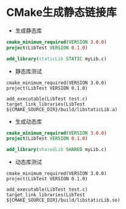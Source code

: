 # CMake生成静态链接库

* 生成静态库

```cmake
cmake_minimum_required(VERSION 3.0.0)
project(LibTest VERSION 0.1.0)

add_library(staticLib STATIC myLib.c)
```

* 静态库测试
```camke
cmake_minimum_required(VERSION 3.0.0)
project(LibTest VERSION 0.1.0)

add_executable(LibTest test.c)
target_link_libraries(LibTest ${CMAKE_SOURCE_DIR}/build/libstaticLib.a)
```


* 生成动态库

```cmake
cmake_minimum_required(VERSION 3.0.0)
project(LibTest VERSION 0.1.0)

add_library(sharedLib SHARED myLib.c)
```


* 动态库测试
```camke
cmake_minimum_required(VERSION 3.0.0)
project(LibTest VERSION 0.1.0)

add_executable(LibTest test.c)
target_link_libraries(LibTest ${CMAKE_SOURCE_DIR}/build/libstaticLib.so)
```